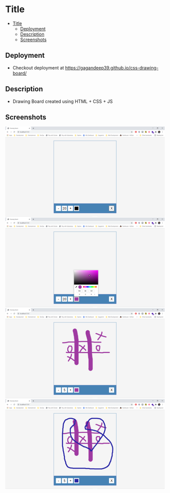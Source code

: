 # Title

- [Title](#title)
  - [Deployment](#deployment)
  - [Description](#description)
  - [Screenshots](#screenshots)

## Deployment

- Checkout deployment at <https://gagandeep39.github.io/css-drawing-board/>

## Description

- Drawing Board created using HTML + CSS + JS

## Screenshots

![Screenshot 1](./assets/screenshot_1.png)
![Screenshot 2](./assets/screenshot_2.png)
![Screenshot 3](./assets/screenshot_3.png)
![Screenshot 4](./assets/screenshot_4.png)
